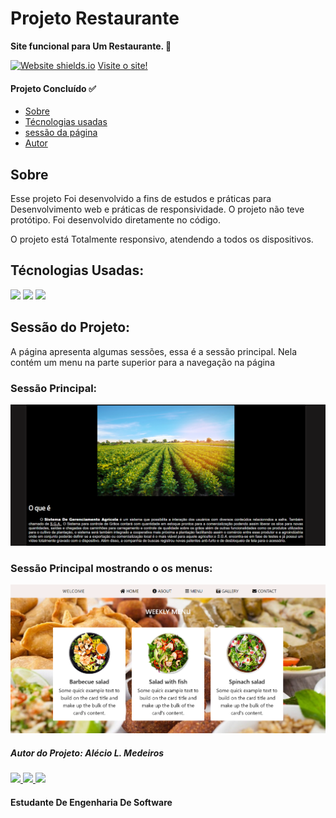 <h1> Projeto Restaurante </h1>
<p><b>Site funcional para Um Restaurante. 🧮</b></p>

[![Website shields.io](https://img.shields.io/website-up-down-green-red/http/shields.io.svg)](http://shields.io/)
<a href="https://alexdesaran.github.io/Restaurante/"> Visite o site! </a>

<h4> 
	Projeto Concluído ✅
</h4>

<ul>
 <li><a href="#sobre">Sobre</a></li>
 <li><a href="#tecnologias">Técnologias usadas</a></li> 
 <li><a href="#sessao">sessão da página</a></li>
 <li><a href="#autor">Autor</a></li> 
</ul>

<h2 id="sobre">Sobre</h2>
<p>Esse projeto Foi desenvolvido a fins de estudos e práticas para Desenvolvimento web e práticas de responsividade. O projeto não teve protótipo.
Foi desenvolvido diretamente no código.</p>

<p>O projeto está Totalmente responsivo, atendendo a todos os dispositivos.</p>

<h2 id="tecnologias">Técnologias Usadas:</h2>

<p>
  <img src="https://img.shields.io/badge/HTML5-E34F26?style=for-the-badge&logo=html5&logoColor=white" />
  <img src="https://img.shields.io/badge/CSS3-1572B6?style=for-the-badge&logo=css3&logoColor=white" />
  <img src="https://img.shields.io/badge/JavaScript-323330?style=for-the-badge&logo=javascript&logoColor=F7DF1E" />
</p>

<h2 id="sessao">Sessão do Projeto:</h2>

<p>A página apresenta algumas sessões, essa é a sessão principal. Nela contém um menu na parte superior para a navegação na página<p>

<h3>Sessão Principal:</h3>


![Começo](https://github.com/AlexDeSaran/Restaurante/blob/main/images/Capturar1.PNG)

<h3>Sessão Principal mostrando o os menus:</h3>

![Começo](https://github.com/AlexDeSaran/Restaurante/blob/main/images/Capturar3.PNG)



##### Autor do Projeto: Alécio L. Medeiros

<p> 
  <a href="https://www.linkedin.com/in/alex-leandro-medeiros-5b68741a3/">
    <img src="https://img.shields.io/badge/LinkedIn-0077B5?style=for-the-badge&logo=linkedin&logoColor=white" />
  </a> 
  <a href="https://github.com/AlexDeSaran">
    <img src="https://img.shields.io/badge/GitHub-100000?style=for-the-badge&logo=github&logoColor=white" />
  </a> 
  <a href="https://www.instagram.com/alexdesaran/">
    <img src="https://img.shields.io/badge/Instagram-E4405F?style=for-the-badge&logo=instagram&logoColor=white" />
  </a> 
  
  </a>   
</p>

#### Estudante De Engenharia De Software



